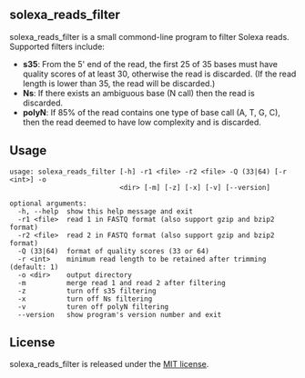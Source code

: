 ## solexa\_reads\_filter

solexa\_reads\_filter is a small commond-line program to filter Solexa reads. Supported filters include:

* **s35**: From the 5' end of the read, the first 25 of 35 bases must have quality scores of at least 30, otherwise the read is discarded. (If the read length is lower than 35, the read will be discarded.)
* **Ns**: If there exists an ambiguous base (N call) then the read is discarded.
* **polyN**: If 85% of the read contains one type of base call (A, T, G, C), then the read deemed to have low complexity and is discarded.

## Usage

```
usage: solexa_reads_filter [-h] -r1 <file> -r2 <file> -Q (33|64) [-r <int>] -o
                           <dir> [-m] [-z] [-x] [-v] [--version]
                           
optional arguments:
  -h, --help  show this help message and exit
  -r1 <file>  read 1 in FASTQ format (also support gzip and bzip2 format)
  -r2 <file>  read 2 in FASTQ format (also support gzip and bzip2 format)
  -Q (33|64)  format of quality scores (33 or 64)
  -r <int>    minimum read length to be retained after trimming (default: 1)
  -o <dir>    output directory
  -m          merge read 1 and read 2 after filtering
  -z          turn off s35 filtering
  -x          turn off Ns filtering
  -v          turen off polyN filtering
  --version   show program's version number and exit
```

## License

solexa\_reads\_filter is released under the [MIT license](http://www.opensource.org/licenses/MIT).
